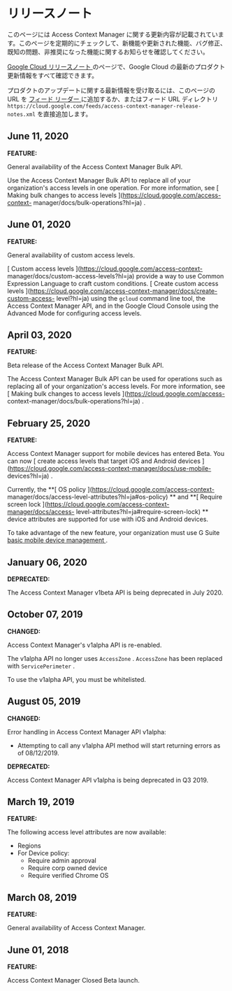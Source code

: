 #  リリースノート

このページには Access Context Manager
に関する更新内容が記載されています。このページを定期的にチェックして、新機能や更新された機能、バグ修正、既知の問題、非推奨になった機能に関するお知らせを確認してください。

[ Google Cloud リリースノート ](https://cloud.google.com/release-notes?hl=ja)
のページで、Google Cloud の最新のプロダクト更新情報をすべて確認できます。

プロダクトのアップデートに関する最新情報を受け取るには、このページの URL を [ フィード リーダー
](https://wikipedia.org/wiki/Comparison_of_feed_aggregators) に追加するか、またはフィード
URL ディレクトリ ` https://cloud.google.com/feeds/access-context-manager-release-
notes.xml ` を直接追加します。

##  June 11, 2020

**FEATURE:**

General availability of the Access Context Manager Bulk API.

Use the Access Context Manager Bulk API to replace all of your organization's
access levels in one operation. For more information, see [ Making bulk
changes to access levels ](https://cloud.google.com/access-context-
manager/docs/bulk-operations?hl=ja) .

##  June 01, 2020

**FEATURE:**

General availability of custom access levels.

[ Custom access levels ](https://cloud.google.com/access-context-
manager/docs/custom-access-levels?hl=ja) provide a way to use Common
Expression Language to craft custom conditions. [ Create custom access levels
](https://cloud.google.com/access-context-manager/docs/create-custom-access-
level?hl=ja) using the ` gcloud ` command line tool, the Access Context
Manager API, and in the Google Cloud Console using the Advanced Mode for
configuring access levels.

##  April 03, 2020

**FEATURE:**

Beta release of the Access Context Manager Bulk API.

The Access Context Manager Bulk API can be used for operations such as
replacing all of your organization's access levels. For more information, see
[ Making bulk changes to access levels ](https://cloud.google.com/access-
context-manager/docs/bulk-operations?hl=ja) .

##  February 25, 2020

**FEATURE:**

Access Context Manager support for mobile devices has entered Beta. You can
now [ create access levels that target iOS and Android devices
](https://cloud.google.com/access-context-manager/docs/use-mobile-
devices?hl=ja) .

Currently, the **[ OS policy ](https://cloud.google.com/access-context-
manager/docs/access-level-attributes?hl=ja#os-policy) ** and **[ Require
screen lock ](https://cloud.google.com/access-context-manager/docs/access-
level-attributes?hl=ja#require-screen-lock) ** device attributes are supported
for use with iOS and Android devices.

To take advantage of the new feature, your organization must use G Suite [
basic mobile device management
](https://support.google.com/a/answer/7400753?hl=ja) .

##  January 06, 2020

**DEPRECATED:**

The Access Context Manager v1beta API is being deprecated in July 2020.

##  October 07, 2019

**CHANGED:**

Access Context Manager's v1alpha API is re-enabled.

The v1alpha API no longer uses ` AccessZone ` . ` AccessZone ` has been
replaced with ` ServicePerimeter ` .

To use the v1alpha API, you must be whitelisted.

##  August 05, 2019

**CHANGED:**

Error handling in Access Context Manager API v1alpha:

  * Attempting to call any v1alpha API method will start returning errors as of 08/12/2019. 

**DEPRECATED:**

Access Context Manager API v1alpha is being deprecated in Q3 2019.

##  March 19, 2019

**FEATURE:**

The following access level attributes are now available:

  * Regions 
  * For Device policy: 
    * Require admin approval 
    * Require corp owned device 
    * Require verified Chrome OS 

##  March 08, 2019

**FEATURE:**

General availability of Access Context Manager.

##  June 01, 2018

**FEATURE:**

Access Context Manager Closed Beta launch.

